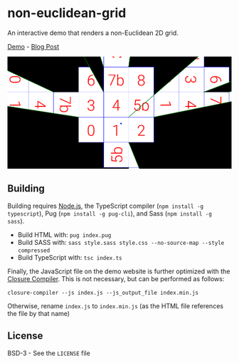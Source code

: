 # non-euclidean-grid

An interactive demo that renders a non-Euclidean 2D grid.

[Demo](https://dennis.life/demo/non-euclidean-grid/) - [Blog Post](https://blog.dennis.life/2020/08/05/non-euclidean-grid/)

![Non-Euclidean Grid](example.png)

## Building

Building requires [Node.js](https://nodejs.org/), the TypeScript compiler (`npm install -g typescript`), Pug (`npm install -g pug-cli`), and Sass (`npm install -g sass`).

* Build HTML with: `pug index.pug`
* Build SASS with: `sass style.sass style.css --no-source-map --style compressed`
* Build TypeScript with: `tsc index.ts`

Finally, the JavaScript file on the demo website is further optimized with the [Closure Compiler](https://developers.google.com/closure/compiler). This is not necessary, but can be performed as follows:
```
closure-compiler --js index.js --js_output_file index.min.js
```
Otherwise, rename `index.js` to `index.min.js` (as the HTML file references the file by that name)

## License
BSD-3 - See the `LICENSE` file
